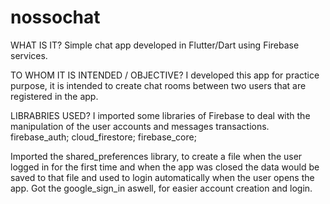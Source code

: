 # nossochat

WHAT IS IT?
Simple chat app developed in Flutter/Dart using Firebase services.

TO WHOM IT IS INTENDED / OBJECTIVE?
I developed this app for practice purpose, it is intended to create chat rooms between two users that are registered in the app.

LIBRABRIES USED?
I imported some libraries of Firebase to deal with the manipulation of the user accounts and messages transactions.
 firebase_auth;
 cloud_firestore;
 firebase_core;
 
Imported the shared_preferences library, to create a file when the user logged in for the first time and when the app was closed the data would be saved to that file and used to login automatically when the user opens the app.
Got the google_sign_in aswell, for easier account creation and login.
